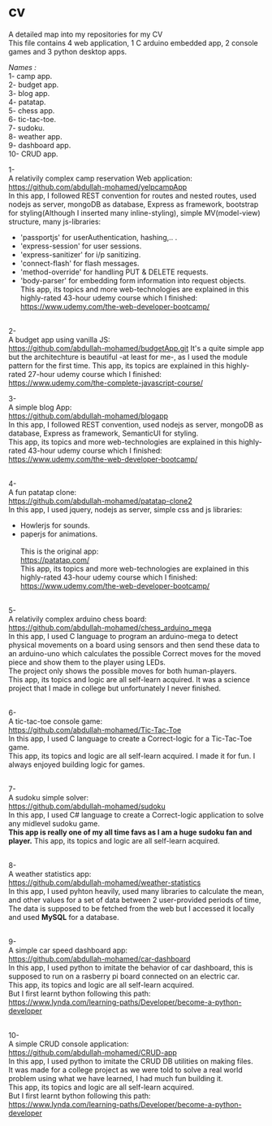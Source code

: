 # cv
A detailed map into my repositories for my CV<br>
This file contains 4 web application, 1 C arduino embedded app, 2 console games and 3 python desktop apps.<br>

<em>Names :</em><br>
1- camp app. <br>
2- budget app. <br>
3- blog app. <br>
4- patatap. <br>
5- chess app. <br>
6- tic-tac-toe. <br>
7- sudoku. <br>
8- weather app. <br>
9- dashboard app. <br>
10- CRUD app. <br>

1-<br>
 A relativily complex camp reservation Web application:<br>
   https://github.com/abdullah-mohamed/yelpcampApp<br>
 In this app, I followed REST convention for routes and nested routes, used nodejs as server, mongoDB as database, Express as framework,  bootstrap for styling(Although I inserted many inline-styling), simple MV(model-view) structure, many js-libraries:<br>
  - 'passportjs' for userAuthentication, hashing,.. .
  - 'express-session' for user sessions.
  - 'express-sanitizer' for i/p sanitizing.
  - 'connect-flash' for flash messages.
  - 'method-override' for handling PUT & DELETE requests.
  - 'body-parser' for embedding form information into request objects.<br>
This app, its topics and more web-technologies are explained in this highly-rated 43-hour udemy course which I finished:<br>
  https://www.udemy.com/the-web-developer-bootcamp/<br><br>
  
2- <br>
 A budget app using vanilla JS: <br>
    https://github.com/abdullah-mohamed/budgetApp.git
It's a quite simple app but the architechture is beautiful -at least for me-, as I used the module pattern for the first time.
This app, its topics are explained in this highly-rated 27-hour udemy course which I finished: <br>
   https://www.udemy.com/the-complete-javascript-course/
 
3-<br>
 A simple blog App:<br>
   https://github.com/abdullah-mohamed/blogapp<br>
 In this app, I followed REST convention, used nodejs as server, mongoDB as database, Express as framework, SemanticUI for styling.<br>
 This app, its topics and more web-technologies are explained in this highly-rated 43-hour udemy course which I finished:<br>
   https://www.udemy.com/the-web-developer-bootcamp/<br><br>
 
 
4-<br>
  A fun patatap clone:<br>
   https://github.com/abdullah-mohamed/patatap-clone2<br>
 In this app, I used jquery, nodejs as server, simple css and js libraries:<br>
  - Howlerjs for sounds.
  - paperjs for animations.<br><br>
 This is the original app:<br>
   https://patatap.com/<br>
 This app, its topics and more web-technologies are explained in this highly-rated 43-hour udemy course which I finished:<br>
   https://www.udemy.com/the-web-developer-bootcamp/<br><br>


5-<br>
  A relativily complex arduino chess board:<br>
   https://github.com/abdullah-mohamed/chess_arduino_mega<br>
 In this app, I used C language to program an arduino-mega to detect physical movements on a board using sensors and then send these  data to an arduino-uno which calculates the possible <bold> Correct </bold> moves for the moved piece and show them to the player using LEDs.<br>
 The project only shows the possible moves for both human-players.<br>
 This app, its topics and logic are all self-learn acquired. It was a science project that I made in college but unfortunately I never finished.<br><br>
 
 
6-<br>
 A tic-tac-toe console game:<br>
   https://github.com/abdullah-mohamed/Tic-Tac-Toe<br>
 In this app, I used C language to create a Correct-logic for a Tic-Tac-Toe game.<br>
 This app, its topics and logic are all self-learn acquired. I made it for fun. I always enjoyed building logic for games.<br><br>
 
 
7-<br>
 A sudoku simple solver:<br>
   https://github.com/abdullah-mohamed/sudoku<br>
 In this app, I used C# language to create a Correct-logic application to solve any midlevel sudoku game.<br>
 <strong>This app is really one of my all time favs as I am a huge sudoku fan and player.</strong>
 This app, its topics and logic are all self-learn acquired.<br><br>

 8-<br>
   A weather statistics app:<br>
     https://github.com/abdullah-mohamed/weather-statistics<br>
  In this app, I used pyhton heavily, used many libraries to calculate the mean, and other values for a set of data between 2 user-provided periods of time, The data is supposed to be fetched from the web but I accessed it locally and used <strong>MySQL</strong> for a database.<br><br>
 
 9-<br>
   A simple car speed dashboard app:<br>
     https://github.com/abdullah-mohamed/car-dashboard<br>
  In this app, I used python to imitate the behavior of car dashboard, this is supposed to run on a rasberry pi board connected on an electric car. <br>
 This app, its topics and logic are all self-learn acquired.<br>
 But I first learnt bython following this path:<br>
   https://www.lynda.com/learning-paths/Developer/become-a-python-developer<br><br>
   
 10-<br>
  A simple CRUD console application:<br>
    https://github.com/abdullah-mohamed/CRUD-app<br>
 In this app, I used python to imitate the CRUD DB utilities on making files.<br>
 It was made for a college project as we were told to solve a real world problem using what we have learned, I had much fun building it.<br>
 This app, its topics and logic are all self-learn acquired.<br>
 But I first learnt bython following this path:<br>
   https://www.lynda.com/learning-paths/Developer/become-a-python-developer<br><br>
